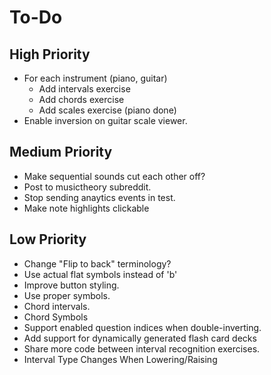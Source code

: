 # To-Do
## High Priority
* For each instrument (piano, guitar)
  * Add intervals exercise
  * Add chords exercise
  * Add scales exercise (piano done)
* Enable inversion on guitar scale viewer.
## Medium Priority
* Make sequential sounds cut each other off?
* Post to musictheory subreddit.
* Stop sending anaytics events in test.
* Make note highlights clickable
## Low Priority
* Change "Flip to back" terminology?
* Use actual flat symbols instead of 'b'
* Improve button styling.
* Use proper symbols.
* Chord intervals.
* Chord Symbols
* Support enabled question indices when double-inverting.
* Add support for dynamically generated flash card decks
* Share more code between interval recognition exercises.
* Interval Type Changes When Lowering/Raising